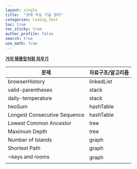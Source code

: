 ```yaml
---
layout: single  
title:  "코테 주요 기출 정리"
categories: Coding_Test
toc: true
toc_sticky: true
author_profile: false
search: true
use_math: true
---
```


**<u>거의 템플릿처럼 외우기</u>**

|문제|자료구조/알고리즘|
|---|-------|
|browserHistory|linkedList|
|valid-parentheses|stack|
|daily-temperature|stack|
|twoSum|hashTable|
|Longest Consecutive Sequence|hashTable|
|Lowest Common Ancestor|tree|
|Maximum Depth|tree|
|Number of Islands|graph|
|Shortest Path|graph|
|⭐keys and rooms|graph|